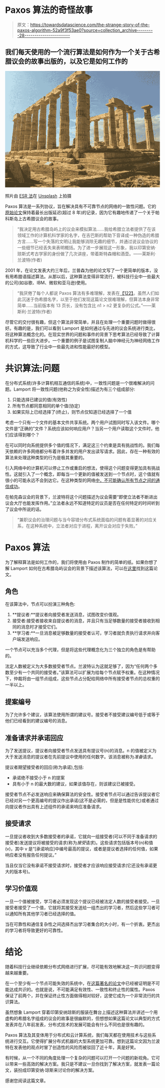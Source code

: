 # Paxos 算法的奇怪故事

> 原文：<https://towardsdatascience.com/the-strange-story-of-the-paxos-algorithm-52a9f3f53ae0?source=collection_archive---------28----------------------->

## 我们每天使用的一个流行算法是如何作为一个关于古希腊议会的故事出版的，以及它是如何工作的

![](img/ec993e2b8eaa26eccc81ed53ae4549d7.png)

照片由 [ESR 法](https://unsplash.com/@esrlaw)在 [Unsplash](https://unsplash.com/photos/77ZDhsuETAA) 上拍摄

Paxos 算法是一系列协议，旨在解决具有不可靠节点的网络的一致性问题。它的[原始论文](https://www.microsoft.com/en-us/research/publication/part-time-parliament/)保持着最长出版延迟(超过 8 年)的记录，因为它有趣地传递了一个关于帕科斯岛上古希腊议会的故事。

> “我决定用古希腊岛屿上的议会来模拟算法……我给希腊立法者提供了在该领域工作的计算机科学家的名字，在吉巴斯的帮助下音译成一种伪造的希腊方言……写一个失落的文明让我能够消除无趣的细节，并通过说议会协议的一些细节已经丢失来表明概括。为了进一步展现这一形象，我以印第安纳·琼斯式考古学家的身份做了几次讲座，带着斯特森帽和酒壶。——莱斯利·兰波特(作者)

2001 年，在论文发表大约三年后，兰普森为他的论文写了一个更简单的版本，没有用希腊语描述算法。从那以后，这种算法变得非常流行，被科技行业中一些最大的公司(如谷歌、IBM、微软和亚马逊)使用。

> “我厌倦了每个人都说 Paxos 算法有多难理解，发表在[【122】](https://www.microsoft.com/en-us/research/publication/part-time-parliament/)。虽然人们如此沉迷于伪希腊名字，以至于他们发现这篇论文很难理解，但算法本身非常简单……当前版本有 13 页长，没有包含比 n1 > n2 更复杂的公式。”——莱斯利·兰波特(作者)

尽管它的交付很有趣，但这个算法非常简单，并且在处理一个重要问题时做得很好。有趣的是，我们可以看到 Lamport 是如何通过与先进的议会系统进行类比，将这种算法概念化的。在现实世界的问题和事件的背景下思考算法已经导致了计算机科学的一些巨大进步。一个重要的例子是试图复制人脑中神经元为神经网络工作的方式，这导致了行业中一些最先进和性能最好的模型。

# 共识算法:问题

在分布式系统(许多计算机相互通信的系统)中，一致性问题是一个很难解决的问题。Lamport 将一致性问题(他称之为安全性)描述为有三个组成部分:

1.  只能选择已建议的值(有效性)
2.  所有节点都同意相同的单个值(协定)
3.  如果实际上已经选择了(终止)，则节点仅知道已经选择了一个值

考虑一个只有一个文件的基本文件共享系统。两个用户试图同时写入该文件。哪个文件是“正确的”文件？系统应该如何响应用户？当另一个用户读取这个文件时，他们应该得到哪个？

在可以同时向系统提供多个值的情况下，满足这三个约束是具有挑战性的。我们每天依赖的许多网络都分布着许多并发的用户发出读写请求。因此，存在一种有效的算法来处理这种类型的行为是极其重要的。

引入网络中的计算机可以停止工作或重启的想法，使得这个问题变得更加具有挑战性。这就引入了一个概念，即每当一个更新的值被发送到一个节点时，这个值就有很小的可能永远不会到达它。在这种类型的网络[中，不可能确认所有节点之间的通信成功](https://groups.csail.mit.edu/tds/papers/Lynch/jacm85.pdf)。

在帕克森议会的背景下，兰波特将这个问题描述为议会需要“即使立法者不断进出议会大厅也能发挥作用。”立法者永远不知道特定的议员是否在任何特定的时间听到了议会中所说的话。

> “兼职议会的治理问题与当今容错分布式系统面临的问题有着显著的对应关系，在这种系统中，立法者对应于进程，离开议会对应于失败。”

# Paxos 算法

为了解释算法是如何工作的，我们将使用由 Paxos 制作的简单的纸。如果你想了解 Lamport 如何在古希腊岛屿议会的背景下描述该算法，可以在[这里](https://www.microsoft.com/en-us/research/uploads/prod/2016/12/The-Part-Time-Parliament.pdf)找到这篇论文。

## 角色

在该算法中，节点可以扮演三种角色:

1.  **提议者:**提议者向接受者发送消息，试图改变价值观。
2.  接受者:接受者接收来自提议者的消息，并且只有当足够数量的接受者接收到相同的消息时才接受它们。
3.  **学习者:**一旦消息被足够数量的接受者认可，学习者就负责执行请求并向客户端发送响应。

一个节点可以充当多个代理，但是将这些代理概念化为三个独立的角色是有帮助的。

法定人数被定义为大多数接受者节点。兰波特认为这就足够了，因为“任何两个多数至少有一个共同的接受者。”该算法可以扩展为给每个节点赋予权重。在这种情况下，仲裁将由一组节点组成，这些节点占分配给网络中所有接受者节点的总权重的一半以上。

## 提案编号

为了允许多个建议，该算法使用所谓的建议号。接受者不接受建议编号低于或等于他们已经看到的建议编号的消息。

## 准备请求并承诺回应

为了发送提议，提议者向接受者节点发送具有提议号(n)的消息。n 的值被定义为大于发送消息的提议者在先前提议中使用的任何数字。该消息被称为*准备*请求。

提议者期望接受者的回应(称为承诺),包括:

*   承诺绝不接受小于 n 的提案
*   具有小于 n 的最大数的建议，如果该值存在，则该建议已被接受。

接受者节点不必发送响应来确保算法的安全性。接受者节点可以通过告诉提议者它已经对另一个更高编号的提议作出承诺(这不是必需的，但是是性能优化)或者通过向提议者作出具有上述组件的承诺来响应准备请求。

## 接受请求

一旦提议者收到大多数接受者的承诺，它就向一组接受者(可以不同于准备请求的接受者)发送提议将被接受的请求(称为*接受*请求)。这些请求包括版本号(n)和值(v)，其中 v 是“[承诺响应]中编号最高的提议，或者是提议者选择的任何值，如果响应者没有报告任何提议。”

当且仅当它没有承诺不接受请求时，接受者才应该响应接受请求(它还没有承诺更大的版本号)。

## 学习价值观

一旦一个值被接受，学习者必须发现这个提议已经被法定人数的接受者接受。一旦接受者接受了一个值，它就将其接受发送给一组杰出的学习者，然后这些学习者可以通知所有其他学习者已经选择的值。

当在可靠性和通信复杂性之间选择杰出学习者集合的大小时，有一个折衷。更杰出的学习者将导致更好的可靠性。

# 结论

随着科技行业继续依赖分布式网络进行扩展，尽可能有效地解决这一共识问题变得越来越重要。

在一个至少有一个节点可能失效的系统中，在[这篇著名的论文](https://groups.csail.mit.edu/tds/papers/Lynch/jacm85.pdf)中已经被证明是不可能达成共识的。也就是说，不可能满足有效性、一致性和终止性的属性。Paxos 保证了前两个，并在保证终止性方面做得相对较好，这使它成为一个非常流行的共识算法。

虽然想象 Lamport 穿着印第安纳琼斯的服装在舞台上描述这种算法并讲述一个用虚构的希腊名字组成的议会的故事是很幽默的，但想想如果这篇论文以典型的方式发表并在八年前发表，分布式技术的发展可能会有什么不同也是很有趣的。

Paxos 算法及其变体用于分布式和云计算系统，我们每天都在使用技术与这些系统进行交互。它使得扩展分布式机器的大型系统更加可靠。想到这篇论文因为兰波特在发表他的观点时冒了创造性的风险而被驳回了近十年，真是好笑。

有时候，从一个不同的角度处理一个复杂的问题可以打开一个问题的新视角。它可以带来一些高效的解决方案。我只是不建议一旦你找到了解决方案，就发表一篇论文，装扮成印第安纳·琼斯来讨论你的解决方案。

感谢您阅读这篇文章。